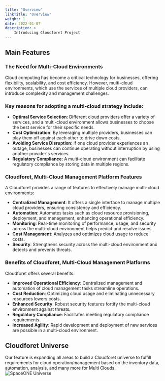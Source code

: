 ```yaml
---
title: "Overview"
linkTitle: "Overview"
weight: 1
date: 2022-01-07
description: >
    Introducing Cloudforet Project
---
```


## Main Features

### The Need for Multi-Cloud Environments

Cloud computing has become a critical technology for businesses, offering flexibility, scalability, and cost efficiency. However, multi-cloud environments, which use the services of multiple cloud providers, can introduce complexity and management challenges.

### Key reasons for adopting a multi-cloud strategy include:

* **Optimal Service Selection**: Different cloud providers offer a variety of services, and a multi-cloud environment allows businesses to choose the best service for their specific needs.
* **Cost Optimization**: By leveraging multiple providers, businesses can play them off against each other to drive down costs.
* **Avoiding Service Disruption**: If one cloud provider experiences an outage, businesses can continue operating without interruption by using another provider's services.
* **Regulatory Compliance**: A multi-cloud environment can facilitate regulatory compliance by storing data in multiple regions.

### Cloudforet, Multi-Cloud Management Platform Features

A Cloudforet provides a range of features to effectively manage multi-cloud environments:

* **Centralized Management**: It offers a single interface to manage multiple cloud providers, ensuring consistency and efficiency.
* **Automation**: Automates tasks such as cloud resource provisioning, deployment, and management, enhancing operational efficiency.
* **Monitoring**: Real-time monitoring of performance, usage, and security across the multi-cloud environment helps predict and resolve issues.
* **Cost Management**: Analyzes and optimizes cloud usage to reduce costs.
* **Security**: Strengthens security across the multi-cloud environment and detects and prevents threats.

### Benefits of Cloudforet, Multi-Cloud Management Platforms

Cloudforet offers several benefits:

* **Improved Operational Efficiency**: Centralized management and automation of cloud management tasks streamline operations.
* **Cost Reduction**: Optimizing cloud usage and eliminating unnecessary resources lowers costs.
* **Enhanced Security**: Robust security features fortify the multi-cloud environment against threats.
* **Regulatory Compliance**: Facilitates meeting regulatory compliance requirements.
* **Increased Agility**: Rapid development and deployment of new services are possible in a multi-cloud environment.

## Cloudforet Universe
Our feature is expanding all areas to build a Cloudforet universe to fulfill requirements for cloud operation/management based on the inventory data, automation, analysis, and many more for Multi Clouds.
![SpaceONE Universe](/docs/concepts/img/2020-07-31-11.19.50.png)
